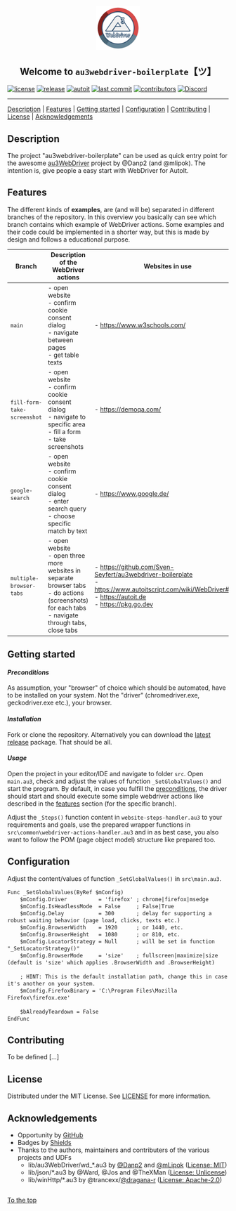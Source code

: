 #####

<p align="center">
    <img src="assets/images/logo.png" width="100" />
    <h2 align="center">Welcome to <code>au3webdriver-boilerplate</code>【ツ】</h2>
</p>

[![license](https://img.shields.io/badge/license-MIT-indianred.svg?style=flat-square&logo=spdx&logoColor=white)](https://github.com/Sven-Seyfert/au3webdriver-boilerplate/blob/main/LICENSE.md)
[![release](https://img.shields.io/github/release/Sven-Seyfert/au3webdriver-boilerplate.svg?color=slateblue&style=flat-square&logo=github)](https://github.com/Sven-Seyfert/au3webdriver-boilerplate/releases/latest)
[![autoit](https://img.shields.io/badge/lang-AutoIt-lightskyblue.svg?style=flat-square&logo=autodesk&logoColor=white)]()
[![last commit](https://img.shields.io/github/last-commit/Sven-Seyfert/au3webdriver-boilerplate.svg?color=darkgoldenrod&style=flat-square&logo=github)](https://github.com/Sven-Seyfert/au3webdriver-boilerplate/commits/main)
[![contributors](https://img.shields.io/github/contributors/Sven-Seyfert/au3webdriver-boilerplate.svg?color=darkolivegreen&style=flat-square&logo=github)](https://github.com/Sven-Seyfert/au3webdriver-boilerplate/graphs/contributors)
[![Discord](https://img.shields.io/badge/Discord-AutoIt_Community_Projects-%235865F2.svg?style=flat-square&logo=discord&logoColor=white)](https://discord.gg/5DWTpZK3QN)

---

[Description](#description) | [Features](#features) | [Getting started](#getting-started) | [Configuration](#configuration) | [Contributing](#contributing) | [License](#license) | [Acknowledgements](#acknowledgements)

## Description

The project "au3webdriver-boilerplate" can be used as quick entry point for the awesome [au3WebDriver](https://github.com/Danp2/au3WebDriver/) project by @Danp2 (and @mlipok). The intention is, give people a easy start with WebDriver for AutoIt.

## Features

The different kinds of **examples**, are (and will be) separated in different branches of the repository. In this overview you basically can see which branch contains which example of WebDriver actions. Some examples and their code could be implemented in a shorter way, but this is made by design and follows a educational purpose.

| Branch                      | Description of the WebDriver actions                                                                                                                     | Websites in use                                                                                                                                                 | Browser automation<br>flow (steps)                                                                                            |
| ---                         | ---                                                                                                                                                      | ---                                                                                                                                                             | ---                                                                                                                           |
| `main`                      | - open website<br>- confirm cookie consent dialog<br>- navigate between pages<br>- get table texts                                                       | - https://www.w3schools.com/                                                                                                                                    | [link](https://github.com/Sven-Seyfert/au3webdriver-boilerplate/blob/main/src/website-steps-handler.au3)                      |
| `fill-form-take-screenshot` | - open website<br>- confirm cookie consent dialog<br>- navigate to specific area<br>- fill a form<br>- take screenshots                                  | - https://demoqa.com/                                                                                                                                           | [link](https://github.com/Sven-Seyfert/au3webdriver-boilerplate/blob/fill-form-take-screenshot/src/website-steps-handler.au3) |
| `google-search`             | - open website<br>- confirm cookie consent dialog<br>- enter search query<br>- choose specific match by text                                             | - https://www.google.de/                                                                                                                                        | [link](https://github.com/Sven-Seyfert/au3webdriver-boilerplate/blob/google-search/src/website-steps-handler.au3)             |
| `multiple-browser-tabs`     | - open website<br>- open three more websites in separate browser tabs<br>- do actions (screenshots) for each tabs<br>- navigate through tabs, close tabs | - https://github.com/Sven-Seyfert/au3webdriver-boilerplate<br>- https://www.autoitscript.com/wiki/WebDriver#FAQ<br>- https://autoit.de<br>- https://pkg.go.dev  | [link](https://github.com/Sven-Seyfert/au3webdriver-boilerplate/blob/multiple-browser-tabs/src/website-steps-handler.au3)     |

## Getting started

#### *Preconditions*

As assumption, your "browser" of choice which should be automated, have to be installed on your system. Not the "driver" (chromedriver.exe, geckodriver.exe etc.), your browser.

#### *Installation*

Fork or clone the repository. Alternatively you can download the [latest release](https://github.com/Sven-Seyfert/au3webdriver-boilerplate/releases/latest) package. That should be all.

#### *Usage*

Open the project in your editor/IDE and navigate to folder `src`. Open `main.au3`, check and adjust the values of function `_SetGlobalValues()` and start the program. By default, in case you fulfill the [preconditions](#preconditions), the driver should start and should execute some simple webdriver actions like described in the [features](#features) section (for the specific branch).

Adjust the `_Steps()` function content in `website-steps-handler.au3` to your requirements and goals, use the prepared wrapper functions in `src\common\webdriver-actions-handler.au3` and in as best case, you also want to follow the POM (page object model) structure like prepared too.

## Configuration

Adjust the content/values of function `_SetGlobalValues()` in `src\main.au3`.

``` autoit
Func _SetGlobalValues(ByRef $mConfig)
    $mConfig.Driver          = 'firefox' ; chrome|firefox|msedge
    $mConfig.IsHeadlessMode  = False     ; False|True
    $mConfig.Delay           = 300       ; delay for supporting a robust waiting behavior (page load, clicks, texts etc.)
    $mConfig.BrowserWidth    = 1920      ; or 1440, etc.
    $mConfig.BrowserHeight   = 1080      ; or 810, etc.
    $mConfig.LocatorStrategy = Null      ; will be set in function "_SetLocatorStrategy()"
    $mConfig.BrowserMode     = 'size'    ; fullscreen|maximize|size (default is 'size' which applies .BrowserWidth and .BrowserHeight)

    ; HINT: This is the default installation path, change this in case it's another on your system.
    $mConfig.FirefoxBinary = 'C:\Program Files\Mozilla Firefox\firefox.exe'

    $bAlreadyTeardown = False
EndFunc
```

## Contributing

To be defined [...]

## License

Distributed under the MIT License. See [LICENSE](https://github.com/Sven-Seyfert/au3webdriver-boilerplate/blob/main/LICENSE.md) for more information.

## Acknowledgements

- Opportunity by [GitHub](https://github.com)
- Badges by [Shields](https://shields.io)
- Thanks to the authors, maintainers and contributers of the various projects and UDFs
  - lib/au3WebDriver/wd_*.au3 by [@Danp2](https://github.com/Danp2) and [@mLipok](https://github.com/mLipok) ([License: MIT](lib/au3WebDriver/MIT.md))
  - lib/json/*.au3 by @Ward, @Jos and @TheXMan ([License: Unlicense](lib/json/Unlicense.md))
  - lib/winHttp/*.au3 by @trancexx/[@dragana-r](https://github.com/dragana-r) ([License: Apache-2.0](lib/winHttp/Apache-2.0.md))

##

[To the top](#)

